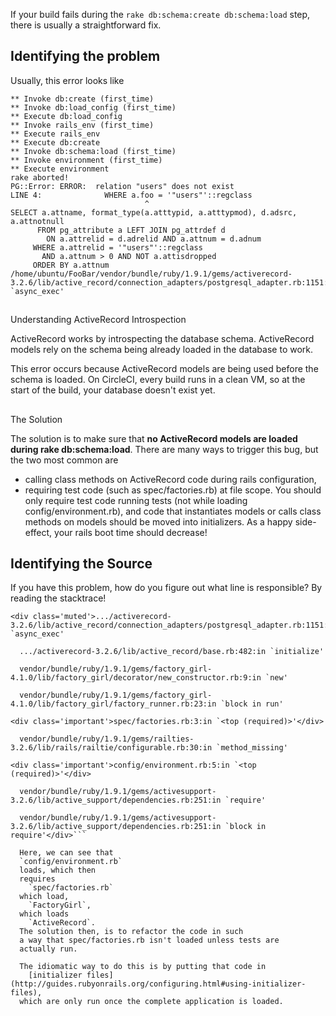   If your build fails during the
  `rake db:schema:create db:schema:load`
  step, there is usually a straightforward fix.

## Identifying the problem

  Usually, this error looks like

```
** Invoke db:create (first_time)
** Invoke db:load_config (first_time)
** Execute db:load_config
** Invoke rails_env (first_time)
** Execute rails_env
** Execute db:create
** Invoke db:schema:load (first_time)
** Invoke environment (first_time)
** Execute environment
rake aborted!
PG::Error: ERROR:  relation "users" does not exist
LINE 4:              WHERE a.foo = '"users"'::regclass
                              ^
SELECT a.attname, format_type(a.atttypid, a.atttypmod), d.adsrc, a.attnotnull
      FROM pg_attribute a LEFT JOIN pg_attrdef d
        ON a.attrelid = d.adrelid AND a.attnum = d.adnum
     WHERE a.attrelid = '"users"'::regclass
       AND a.attnum > 0 AND NOT a.attisdropped
     ORDER BY a.attnum
/home/ubuntu/FooBar/vendor/bundle/ruby/1.9.1/gems/activerecord-3.2.6/lib/active_record/connection_adapters/postgresql_adapter.rb:1151:in `async_exec'
```

## 
  Understanding ActiveRecord Introspection

  ActiveRecord works by introspecting the database schema.
  ActiveRecord models rely on the schema being already loaded in the database to work.

  This error occurs because ActiveRecord models are being used before the
  schema is loaded. On CircleCI, every build runs in a clean VM, so at the
  start of the build, your database doesn't exist yet.

## 
  The Solution

  The solution is to make sure that
    **no ActiveRecord models are loaded during rake db:schema:load**.
  There are many ways to trigger this bug, but the two most common are

*   calling class methods on ActiveRecord code during rails configuration,
*   requiring test code (such as spec/factories.rb) at file scope.
  You should only require test code running tests (not while
  loading config/environment.rb), and code that instantiates
  models or calls class methods on models should be moved into
  initializers. As a happy side-effect, your rails boot time
  should decrease!

## Identifying the Source

  If you have this problem, how do you figure out what line is responsible? By reading the stacktrace!

```
<div class='muted'>.../activerecord-3.2.6/lib/active_record/connection_adapters/postgresql_adapter.rb:1151:in `async_exec'

  .../activerecord-3.2.6/lib/active_record/base.rb:482:in `initialize'

  vendor/bundle/ruby/1.9.1/gems/factory_girl-4.1.0/lib/factory_girl/decorator/new_constructor.rb:9:in `new'

  vendor/bundle/ruby/1.9.1/gems/factory_girl-4.1.0/lib/factory_girl/factory_runner.rb:23:in `block in run'

<div class='important'>spec/factories.rb:3:in `<top (required)>'</div>

  vendor/bundle/ruby/1.9.1/gems/railties-3.2.6/lib/rails/railtie/configurable.rb:30:in `method_missing'

<div class='important'>config/environment.rb:5:in `<top (required)>'</div>

  vendor/bundle/ruby/1.9.1/gems/activesupport-3.2.6/lib/active_support/dependencies.rb:251:in `require'

  vendor/bundle/ruby/1.9.1/gems/activesupport-3.2.6/lib/active_support/dependencies.rb:251:in `block in require'</div>```

  Here, we can see that
  `config/environment.rb`
  loads, which then
  requires
    `spec/factories.rb`
  which load,
    `FactoryGirl`,
  which loads
    `ActiveRecord`.
  The solution then, is to refactor the code in such
  a way that spec/factories.rb isn't loaded unless tests are
  actually run.

  The idiomatic way to do this is by putting that code in
    [initializer files](http://guides.rubyonrails.org/configuring.html#using-initializer-files),
  which are only run once the complete application is loaded.